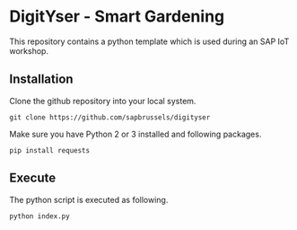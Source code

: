 # DigitYser - Smart Gardening

This repository contains a python template which is used during an SAP IoT workshop.

## Installation

Clone the github repository into your local system.

    git clone https://github.com/sapbrussels/digityser
    
Make sure you have Python 2 or 3 installed and following packages.

    pip install requests
    
## Execute

The python script is executed as following.

    python index.py
